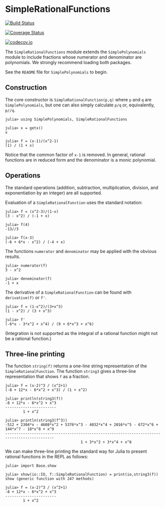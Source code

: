 # SimpleRationalFunctions


[![Build Status](https://travis-ci.org/scheinerman/SimpleRationalFunctions.jl.svg?branch=master)](https://travis-ci.org/scheinerman/SimpleRationalFunctions.jl)

[![Coverage Status](https://coveralls.io/repos/scheinerman/SimpleRationalFunctions.jl/badge.svg?branch=master&service=github)](https://coveralls.io/github/scheinerman/SimpleRationalFunctions.jl?branch=master)

[![codecov.io](http://codecov.io/github/scheinerman/SimpleRationalFunctions.jl/coverage.svg?branch=master)](http://codecov.io/github/scheinerman/SimpleRationalFunctions.jl?branch=master)

The `SimpleRationalFunctions` module extends the `SimplePolynomials` module
to include fractions whose numerator and denominator are polynomials.
We strongly recommend loading both packages.

See the `README` file for `SimplePolynomials` to begin.

## Construction

The core constructor is `SimpleRationalFunction(p,q)` where `p` and `q`
are `SimplePolynomials`, but one can also simply calculate `p/q` or, equivalently,
`p//q`.
```
julia> using SimplePolynomials, SimpleRationalFunctions

julia> x = getx()
x

julia> f = (x-1)/(x^2-1)
(1) / (1 + x)
```
Notice that the common factor of `x-1` is removed. In general,
rational functions are in reduced form and the denominator is
a monic polynomial.

## Operations

The standard operations (addition, subtraction, multiplication, division,
  and exponentiation by an integer) are all supported.

Evaluation of a `SimpleRationalFunction` uses the standard notation:
```
julia> f = (x^2-3)/(1-x)
(3 - x^2) / (-1 + x)

julia> f(4)
-13//3

julia> f(x-3)
(-6 + 6*x - x^2) / (-4 + x)
```

The functions `numerator` and `denominator` may be applied with
the obvious results.
```
julia> numerator(f)
3 - x^2

julia> denominator(f)
-1 + x
```

The derivative of a `SimpleRationalFunction` can be found with
`derivative(f)` or `f'`.
```
julia> f = (1-x^2)/(3+x^3)
(1 - x^2) / (3 + x^3)

julia> f'
(-6*x - 3*x^2 + x^4) / (9 + 6*x^3 + x^6)
```

(Integration is not supported as the integral of a rational function
might not be a rational function.)

## Three-line printing

The function `string(f)` returns a one-line string representation of
the `SimpleRationalFunction`. The function `string3` gives a three-line
representation that shows `f` as a fraction.
```
julia> f = (x-2)^3 / (x^2+1)
(-8 + 12*x - 6*x^2 + x^3) / (1 + x^2)

julia> println(string3(f))
-8 + 12*x - 6*x^2 + x^3
-----------------------
        1 + x^2

julia> println(string3(f^3))
-512 + 2304*x - 4608*x^2 + 5376*x^3 - 4032*x^4 + 2016*x^5 - 672*x^6 + 144*x^7 - 18*x^8 + x^9
--------------------------------------------------------------------------------------------
                                  1 + 3*x^2 + 3*x^4 + x^6
```

We can make three-line printing the standard way for Julia to present
rational functions in the REPL as follows:
```
julia> import Base.show

julia> show(io::IO, f::SimpleRationalFunction) = print(io,string3(f))
show (generic function with 247 methods)

julia> f = (x-2)^3 / (x^2+1)
-8 + 12*x - 6*x^2 + x^3
-----------------------
        1 + x^2
```
